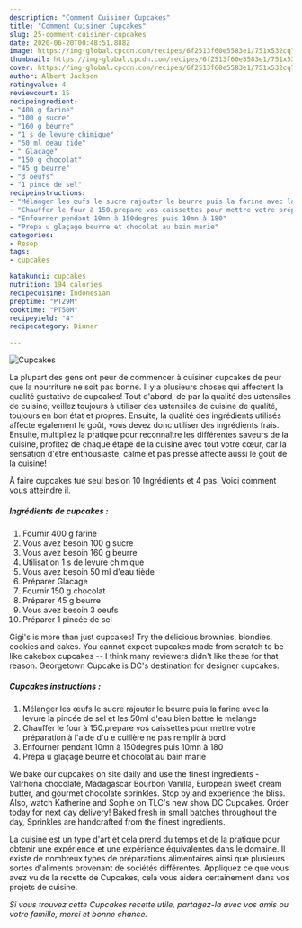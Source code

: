 ```yaml
---
description: "Comment Cuisiner Cupcakes"
title: "Comment Cuisiner Cupcakes"
slug: 25-comment-cuisiner-cupcakes
date: 2020-06-20T00:48:51.888Z
image: https://img-global.cpcdn.com/recipes/6f2513f60e5583e1/751x532cq70/cupcakes-photo-principale-de-la-recette.jpg
thumbnail: https://img-global.cpcdn.com/recipes/6f2513f60e5583e1/751x532cq70/cupcakes-photo-principale-de-la-recette.jpg
cover: https://img-global.cpcdn.com/recipes/6f2513f60e5583e1/751x532cq70/cupcakes-photo-principale-de-la-recette.jpg
author: Albert Jackson
ratingvalue: 4
reviewcount: 15
recipeingredient:
- "400 g farine"
- "100 g sucre"
- "160 g beurre"
- "1 s de levure chimique"
- "50 ml deau tide"
- " Glacage"
- "150 g chocolat"
- "45 g beurre"
- "3 oeufs"
- "1 pince de sel"
recipeinstructions:
- "Mélanger les œufs le sucre rajouter le beurre puis la farine avec la levure la pincée de sel et les 50ml d&#39;eau bien battre le melange"
- "Chauffer le four à 150.prepare vos caissettes pour mettre votre préparation à l&#39;aide d&#39;u e cuillère ne pas remplir à bord"
- "Enfourner pendant 10mn à 150degres puis 10mn à 180"
- "Prepa u glaçage beurre et chocolat au bain marie"
categories:
- Resep
tags:
- cupcakes

katakunci: cupcakes 
nutrition: 194 calories
recipecuisine: Indonesian
preptime: "PT29M"
cooktime: "PT50M"
recipeyield: "4"
recipecategory: Dinner

---
```



![Cupcakes](https://img-global.cpcdn.com/recipes/6f2513f60e5583e1/751x532cq70/cupcakes-photo-principale-de-la-recette.jpg)

La plupart des gens ont peur de commencer à cuisiner cupcakes de peur que la nourriture ne soit pas bonne. Il y a plusieurs choses qui affectent la qualité gustative de cupcakes! Tout d'abord, de par la qualité des ustensiles de cuisine, veillez toujours à utiliser des ustensiles de cuisine de qualité, toujours en bon état et propres. Ensuite, la qualité des ingrédients utilisés affecte également le goût, vous devez donc utiliser des ingrédients frais. Ensuite, multipliez la pratique pour reconnaître les différentes saveurs de la cuisine, profitez de chaque étape de la cuisine avec tout votre cœur, car la sensation d'être enthousiaste, calme et pas pressé affecte aussi le goût de la cuisine!

<!--inarticleads1-->

À faire cupcakes tue seul besion 10 Ingrédients et 4 pas. Voici comment vous atteindre il.

##### Ingrédients de cupcakes :

1. Fournir 400 g farine
1. Vous avez besoin 100 g sucre
1. Vous avez besoin 160 g beurre
1. Utilisation 1 s de levure chimique
1. Vous avez besoin 50 ml d&#39;eau tiède
1. Préparer  Glacage
1. Fournir 150 g chocolat
1. Préparer 45 g beurre
1. Vous avez besoin 3 oeufs
1. Préparer 1 pincée de sel


Gigi&#39;s is more than just cupcakes! Try the delicious brownies, blondies, cookies and cakes. You cannot expect cupcakes made from scratch to be like cakebox cupcakes -- I think many reviewers didn&#39;t like these for that reason. Georgetown Cupcake is DC&#39;s destination for designer cupcakes. 

<!--inarticleads2-->

##### Cupcakes instructions :

1. Mélanger les œufs le sucre rajouter le beurre puis la farine avec la levure la pincée de sel et les 50ml d&#39;eau bien battre le melange
1. Chauffer le four à 150.prepare vos caissettes pour mettre votre préparation à l&#39;aide d&#39;u e cuillère ne pas remplir à bord
1. Enfourner pendant 10mn à 150degres puis 10mn à 180
1. Prepa u glaçage beurre et chocolat au bain marie


We bake our cupcakes on site daily and use the finest ingredients - Valrhona chocolate, Madagascar Bourbon Vanilla, European sweet cream butter, and gourmet chocolate sprinkles. Stop by and experience the bliss. Also, watch Katherine and Sophie on TLC&#39;s new show DC Cupcakes. Order today for next day delivery! Baked fresh in small batches throughout the day, Sprinkles are handcrafted from the finest ingredients. 

<!--inarticleads1-->

<p>
La cuisine est un type d'art et cela prend du temps et de la pratique pour obtenir une expérience et une expérience équivalentes dans le domaine. Il existe de nombreux types de préparations alimentaires ainsi que plusieurs sortes d'aliments provenant de sociétés différentes. Appliquez ce que vous avez vu de la recette de Cupcakes, cela vous aidera certainement dans vos projets de cuisine.
</p>

<p>
<i>Si vous trouvez cette Cupcakes recette utile, partagez-la avec vos amis ou votre famille, merci et bonne chance.</i>
</p>
